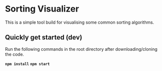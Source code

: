 # Sorting Visualizer

This is a simple tool build for visualising some common sorting algorithms.

## Quickly get started (dev)

Run the following commands in the root directory after downloading/cloning the code.

<code><b>npm install</b></code>
<code><b>npm start</b></code>
